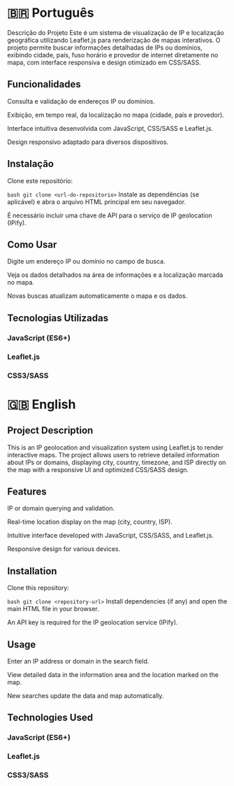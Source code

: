 # 🇧🇷 Português
Descrição do Projeto
Este é um sistema de visualização de IP e localização geográfica utilizando Leaflet.js para renderização de mapas interativos. O projeto permite buscar informações detalhadas de IPs ou domínios, exibindo cidade, país, fuso horário e provedor de internet diretamente no mapa, com interface responsiva e design otimizado em CSS/SASS.

## Funcionalidades
Consulta e validação de endereços IP ou domínios.

Exibição, em tempo real, da localização no mapa (cidade, país e provedor).

Interface intuitiva desenvolvida com JavaScript, CSS/SASS e Leaflet.js.

Design responsivo adaptado para diversos dispositivos.

## Instalação
Clone este repositório:

`bash
git clone <url-do-repositorio>`
Instale as dependências (se aplicável) e abra o arquivo HTML principal em seu navegador.

É necessário incluir uma chave de API para o serviço de IP geolocation (IPify).

## Como Usar
Digite um endereço IP ou domínio no campo de busca.

Veja os dados detalhados na área de informações e a localização marcada no mapa.

Novas buscas atualizam automaticamente o mapa e os dados.

## Tecnologias Utilizadas
### JavaScript (ES6+)

### Leaflet.js

### CSS3/SASS

# 🇬🇧 English
## Project Description
This is an IP geolocation and visualization system using Leaflet.js to render interactive maps. The project allows users to retrieve detailed information about IPs or domains, displaying city, country, timezone, and ISP directly on the map with a responsive UI and optimized CSS/SASS design.

## Features
IP or domain querying and validation.

Real-time location display on the map (city, country, ISP).

Intuitive interface developed with JavaScript, CSS/SASS, and Leaflet.js.

Responsive design for various devices.

## Installation
Clone this repository:


`bash
git clone <repository-url>`
Install dependencies (if any) and open the main HTML file in your browser.

An API key is required for the IP geolocation service (IPify).

## Usage
Enter an IP address or domain in the search field.

View detailed data in the information area and the location marked on the map.

New searches update the data and map automatically.

## Technologies Used
### JavaScript (ES6+)

### Leaflet.js

### CSS3/SASS

